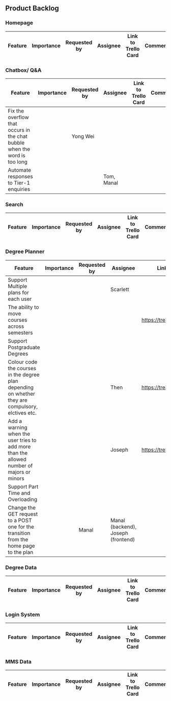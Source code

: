 ## Product Backlog

### Homepage

Feature | Importance | Requested by | Assignee | Link to Trello Card | Comments
--- | --- | --- | --- | --- | ---


### Chatbox/ Q&A

Feature | Importance | Requested by | Assignee | Link to Trello Card | Comments
--- | --- | --- | --- | --- | ---
Fix the overflow that occurs in the chat bubble when the word is too long | | Yong Wei | | | 
Automate responses to Tier-1 enquiries | | | Tom, Manal | |


### Search

Feature | Importance | Requested by | Assignee | Link to Trello Card | Comments
--- | --- | --- | --- | --- | ---

### Degree Planner

Feature | Importance | Requested by | Assignee | Link to Trello Card | Comments
--- | --- | --- | --- | --- | ---
Support Multiple plans for each user | | | Scarlett | |
The ability to move courses across semesters | | | | https://trello.com/c/fqa2rD1L | 
Support Postgraduate Degrees | | | | |  
Colour code the courses in the degree plan depending on whether they are compulsory, elctives etc. | | | Then | https://trello.com/c/PuxYMCZL |
Add a warning when the user tries to add more than the allowed number of majors or minors | | | Joseph | https://trello.com/c/H5wZmRXZ |
Support Part Time and Overloading | | | | |
Change the GET request to a POST one for the transition from the home page to the plan | | Manal | Manal (backend), Joseph (frontend) | | 



### Degree Data

Feature | Importance | Requested by | Assignee | Link to Trello Card | Comments
--- | --- | --- | --- | --- | ---


### Login System

Feature | Importance | Requested by | Assignee | Link to Trello Card | Comments
--- | --- | --- | --- | --- | ---

### MMS Data

Feature | Importance | Requested by | Assignee | Link to Trello Card | Comments
--- | --- | --- | --- | --- | ---




